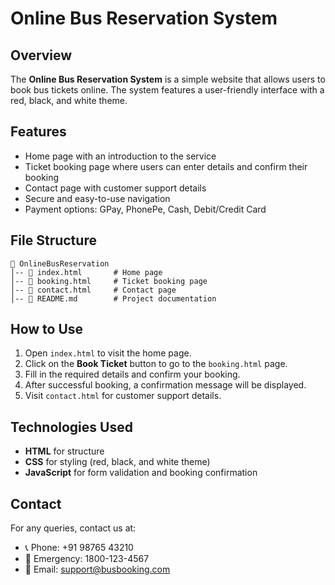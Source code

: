 # Online Bus Reservation System

## Overview
The **Online Bus Reservation System** is a simple website that allows users to book bus tickets online. The system features a user-friendly interface with a red, black, and white theme.

## Features
- Home page with an introduction to the service
- Ticket booking page where users can enter details and confirm their booking
- Contact page with customer support details
- Secure and easy-to-use navigation
- Payment options: GPay, PhonePe, Cash, Debit/Credit Card

## File Structure
```
📂 OnlineBusReservation
│-- 📄 index.html       # Home page
│-- 📄 booking.html     # Ticket booking page
│-- 📄 contact.html     # Contact page
│-- 📄 README.md        # Project documentation
```

## How to Use
1. Open `index.html` to visit the home page.
2. Click on the **Book Ticket** button to go to the `booking.html` page.
3. Fill in the required details and confirm your booking.
4. After successful booking, a confirmation message will be displayed.
5. Visit `contact.html` for customer support details.

## Technologies Used
- **HTML** for structure
- **CSS** for styling (red, black, and white theme)
- **JavaScript** for form validation and booking confirmation

## Contact
For any queries, contact us at:
- 📞 Phone: +91 98765 43210
- 🚨 Emergency: 1800-123-4567
- 📧 Email: support@busbooking.com
